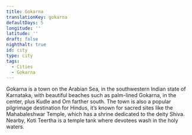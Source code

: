```yaml
---
title: Gokarna
translationKey: gokarna
defaultDays: 5
longitude: ''
latitude: ''
draft: false
nighthalt: true
id: city
type: city
tags:
  - Cities
  - Gokarna
---
```

Gokarna is a town on the Arabian Sea, in the southwestern Indian state of Karnataka, with beautiful beaches such as palm-lined Gokarna, in the center, plus Kudle and Om farther south. The town is also a popular pilgrimage destination for Hindus, it’s known for sacred sites like the Mahabaleshwar Temple, which has a shrine dedicated to the deity Shiva. Nearby, Koti Teertha is a temple tank where devotees wash in the holy waters. 